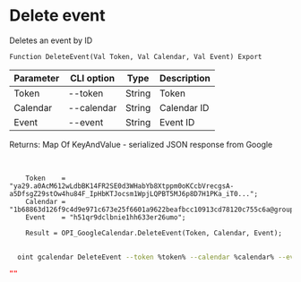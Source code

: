 ﻿---
sidebar_position: 7
---

# Delete event
 Deletes an event by ID



`Function DeleteEvent(Val Token, Val Calendar, Val Event) Export`

  | Parameter | CLI option | Type | Description |
  |-|-|-|-|
  | Token | --token | String | Token |
  | Calendar | --calendar | String | Calendar ID |
  | Event | --event | String | Event ID |

  
  Returns:  Map Of KeyAndValue - serialized JSON response from Google

<br/>




```bsl title="Code example"
    Token    = "ya29.a0AcM612wLdbBK14FR2SE0d3WHabYb8Xtppm0oKCcbVrecgsA-a5DfsgZ29stOw4hu84F_IpHbKTJocsm1WpjLQPBT5MJ6p8D7H1PKa_iT0...";
    Calendar = "1b68863d126f9c4d9e971c673e25f6601a9622beafbcc10913cd78120c755c6a@group.calendar.google.com";
    Event    = "h51qr9dclbnie1hh633er26umo";

    Result = OPI_GoogleCalendar.DeleteEvent(Token, Calendar, Event);
```



```sh title="CLI command example"
    
  oint gcalendar DeleteEvent --token %token% --calendar %calendar% --event %event%

```

```json title="Result"
""
```
